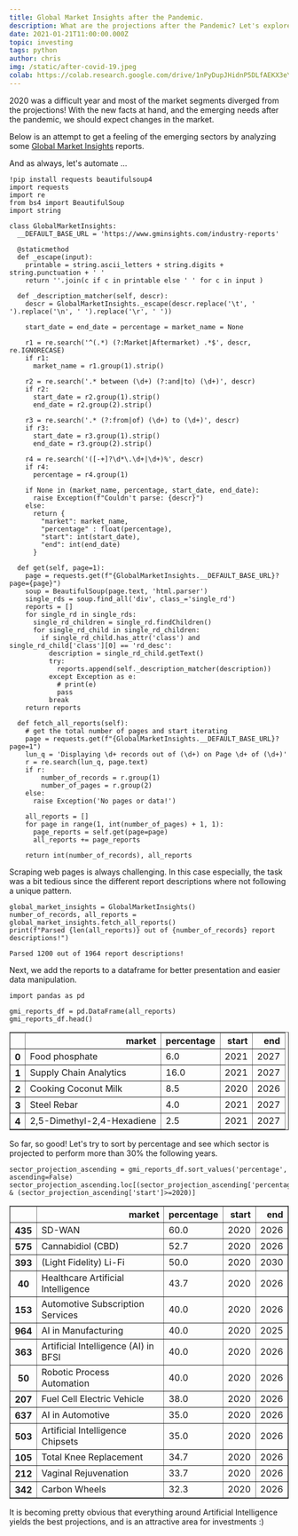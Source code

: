 ```yaml
---
title: Global Market Insights after the Pandemic.
description: What are the projections after the Pandemic? Let's explore ...  
date: 2021-01-21T11:00:00.000Z
topic: investing
tags: python
author: chris
img: /static/after-covid-19.jpeg
colab: https://colab.research.google.com/drive/1nPyDupJHidnP5DLfAEKX3eYiY-MHCDmM?usp=sharing
---
```


2020 was a difficult year and most of the market segments diverged from the projections! With the new facts at hand, and the emerging needs after the pandemic, we should expect changes in the market.

Below is an attempt to get a feeling of the emerging sectors by analyzing some [Global Market Insights](https://www.gminsights.com/) reports.

And as always, let's automate ...

```
!pip install requests beautifulsoup4
import requests
import re
from bs4 import BeautifulSoup
import string

class GlobalMarketInsights:
  __DEFAULT_BASE_URL = 'https://www.gminsights.com/industry-reports'
  
  @staticmethod
  def _escape(input):
    printable = string.ascii_letters + string.digits + string.punctuation + ' '
    return ''.join(c if c in printable else ' ' for c in input )

  def _description_matcher(self, descr):
    descr = GlobalMarketInsights._escape(descr.replace('\t', ' ').replace('\n', ' ').replace('\r', ' '))

    start_date = end_date = percentage = market_name = None

    r1 = re.search('^(.*) (?:Market|Aftermarket) .*$', descr, re.IGNORECASE)
    if r1:
      market_name = r1.group(1).strip()

    r2 = re.search('.* between (\d+) (?:and|to) (\d+)', descr)
    if r2:
      start_date = r2.group(1).strip()
      end_date = r2.group(2).strip()
    
    r3 = re.search('.* (?:from|of) (\d+) to (\d+)', descr)
    if r3:
      start_date = r3.group(1).strip()
      end_date = r3.group(2).strip()
    
    r4 = re.search('([-+]?\d*\.\d+|\d+)%', descr)
    if r4:
      percentage = r4.group(1)
    
    if None in (market_name, percentage, start_date, end_date):
      raise Exception(f"Couldn't parse: {descr}")
    else:
      return {
        "market": market_name,
        "percentage" : float(percentage),
        "start": int(start_date),
        "end": int(end_date)
      }

  def get(self, page=1):
    page = requests.get(f"{GlobalMarketInsights.__DEFAULT_BASE_URL}?page={page}")
    soup = BeautifulSoup(page.text, 'html.parser')
    single_rds = soup.find_all('div', class_='single_rd')
    reports = []
    for single_rd in single_rds:
      single_rd_children = single_rd.findChildren()
      for single_rd_child in single_rd_children:
        if single_rd_child.has_attr('class') and single_rd_child['class'][0] == 'rd_desc':
          description = single_rd_child.getText()
          try:
            reports.append(self._description_matcher(description))
          except Exception as e:
            # print(e)
            pass
          break
    return reports
  
  def fetch_all_reports(self):
    # get the total number of pages and start iterating
    page = requests.get(f"{GlobalMarketInsights.__DEFAULT_BASE_URL}?page=1")
    lun_q = 'Displaying \d+ records out of (\d+) on Page \d+ of (\d+)'
    r = re.search(lun_q, page.text)
    if r:
        number_of_records = r.group(1)
        number_of_pages = r.group(2)
    else:
      raise Exception('No pages or data!')
    
    all_reports = []
    for page in range(1, int(number_of_pages) + 1, 1):
      page_reports = self.get(page=page)
      all_reports += page_reports

    return int(number_of_records), all_reports
```

Scraping web pages is always challenging. In this case especially, the task was a bit tedious since the different report descriptions where not following a unique pattern.

```
global_market_insights = GlobalMarketInsights()
number_of_records, all_reports = global_market_insights.fetch_all_reports()
print(f"Parsed {len(all_reports)} out of {number_of_records} report descriptions!")
```

    Parsed 1200 out of 1964 report descriptions!

Next, we add the reports to a dataframe for better presentation and easier data manipulation.

```
import pandas as pd

gmi_reports_df = pd.DataFrame(all_reports) 
gmi_reports_df.head()
```

<div>
<table border="1">
  <thead>
    <tr style="text-align: right;">
      <th></th>
      <th>market</th>
      <th>percentage</th>
      <th>start</th>
      <th>end</th>
    </tr>
  </thead>
  <tbody>
    <tr>
      <th>0</th>
      <td>Food phosphate</td>
      <td>6.0</td>
      <td>2021</td>
      <td>2027</td>
    </tr>
    <tr>
      <th>1</th>
      <td>Supply Chain Analytics</td>
      <td>16.0</td>
      <td>2021</td>
      <td>2027</td>
    </tr>
    <tr>
      <th>2</th>
      <td>Cooking Coconut Milk</td>
      <td>8.5</td>
      <td>2020</td>
      <td>2026</td>
    </tr>
    <tr>
      <th>3</th>
      <td>Steel Rebar</td>
      <td>4.0</td>
      <td>2021</td>
      <td>2027</td>
    </tr>
    <tr>
      <th>4</th>
      <td>2,5-Dimethyl-2,4-Hexadiene</td>
      <td>2.5</td>
      <td>2021</td>
      <td>2027</td>
    </tr>
  </tbody>
</table>
</div>

So far, so good! Let's try to sort by percentage and see which sector is projected to perform more than 30% the following years.

```
sector_projection_ascending = gmi_reports_df.sort_values('percentage', ascending=False)
sector_projection_ascending.loc[(sector_projection_ascending['percentage']>30) & (sector_projection_ascending['start']>=2020)]
```

<div>
<table border="1">
  <thead>
    <tr style="text-align: right;">
      <th></th>
      <th>market</th>
      <th>percentage</th>
      <th>start</th>
      <th>end</th>
    </tr>
  </thead>
  <tbody>
    <tr>
      <th>435</th>
      <td>SD-WAN</td>
      <td>60.0</td>
      <td>2020</td>
      <td>2026</td>
    </tr>
    <tr>
      <th>575</th>
      <td>Cannabidiol (CBD)</td>
      <td>52.7</td>
      <td>2020</td>
      <td>2026</td>
    </tr>
    <tr>
      <th>393</th>
      <td>(Light Fidelity) Li-Fi</td>
      <td>50.0</td>
      <td>2020</td>
      <td>2030</td>
    </tr>
    <tr>
      <th>40</th>
      <td>Healthcare Artificial Intelligence</td>
      <td>43.7</td>
      <td>2020</td>
      <td>2026</td>
    </tr>
    <tr>
      <th>153</th>
      <td>Automotive Subscription Services</td>
      <td>40.0</td>
      <td>2020</td>
      <td>2026</td>
    </tr>
    <tr>
      <th>964</th>
      <td>AI in Manufacturing</td>
      <td>40.0</td>
      <td>2020</td>
      <td>2025</td>
    </tr>
    <tr>
      <th>363</th>
      <td>Artificial Intelligence (AI) in BFSI</td>
      <td>40.0</td>
      <td>2020</td>
      <td>2026</td>
    </tr>
    <tr>
      <th>50</th>
      <td>Robotic Process Automation</td>
      <td>40.0</td>
      <td>2020</td>
      <td>2026</td>
    </tr>
    <tr>
      <th>207</th>
      <td>Fuel Cell Electric Vehicle</td>
      <td>38.0</td>
      <td>2020</td>
      <td>2026</td>
    </tr>
    <tr>
      <th>637</th>
      <td>AI in Automotive</td>
      <td>35.0</td>
      <td>2020</td>
      <td>2026</td>
    </tr>
    <tr>
      <th>503</th>
      <td>Artificial Intelligence Chipsets</td>
      <td>35.0</td>
      <td>2020</td>
      <td>2026</td>
    </tr>
    <tr>
      <th>105</th>
      <td>Total Knee Replacement</td>
      <td>34.7</td>
      <td>2020</td>
      <td>2026</td>
    </tr>
    <tr>
      <th>212</th>
      <td>Vaginal Rejuvenation</td>
      <td>33.7</td>
      <td>2020</td>
      <td>2026</td>
    </tr>
    <tr>
      <th>342</th>
      <td>Carbon Wheels</td>
      <td>32.3</td>
      <td>2020</td>
      <td>2026</td>
    </tr>
  </tbody>
</table>
</div>

It is becoming pretty obvious that everything around Artificial Intelligence yields the best projections, and is an attractive area for investments :)
